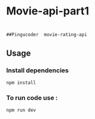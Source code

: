 # Movie-api-part1

# 
```
##Pingucoder  movie-rating-api
```
## Usage
### Install dependencies

```
npm install
```
### To run code use : 
```
npm run dev
```
